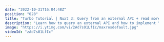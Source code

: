 ```yaml
---
date: "2022-10-31T16:04:48Z"
position: "028"
title: "Turbo Tutorial | Nuxt 3: Query from an external API + read more"
description: "Learn how to query an external API and how to implement \"read more\" functionality.\n\nFind the code for this tutorial here: https://github.com/Turbo-Tutorials/Nuxt3-turbos/tree/main/nuxt3-query-from-external-api\n\nVisit https://turbo-tutorials.dev/tutorials/nuxt-3-query-from-an-external-api-read-more/ for more info.\n\nBrowse more tutorials here: https://turbo-tutorials.dev"
image: "https://i.ytimg.com/vi/zAd7s01LfIc/maxresdefault.jpg"
videoId: "zAd7s01LfIc"
---
```


